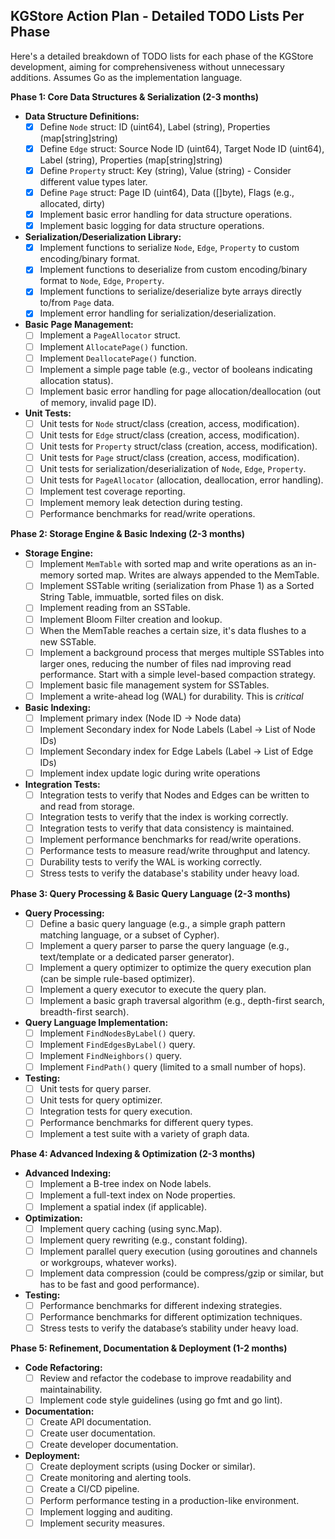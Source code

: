 ## KGStore Action Plan - Detailed TODO Lists Per Phase

Here's a detailed breakdown of TODO lists for each phase of the KGStore development, aiming for comprehensiveness without unnecessary additions.  Assumes Go as the implementation language.

**Phase 1: Core Data Structures & Serialization (2-3 months)**

* **Data Structure Definitions:**
    * [x] Define `Node` struct: ID (uint64), Label (string), Properties (map[string]string)
    * [x] Define `Edge` struct: Source Node ID (uint64), Target Node ID (uint64), Label (string), Properties (map[string]string)
    * [x] Define `Property` struct: Key (string), Value (string) - Consider different value types later.
    * [x] Define `Page` struct: Page ID (uint64), Data ([]byte),  Flags (e.g., allocated, dirty)
    * [x] Implement basic error handling for data structure operations.
    * [x] Implement basic logging for data structure operations.
* **Serialization/Deserialization Library:**
    * [x] Implement functions to serialize `Node`, `Edge`, `Property` to custom encoding/binary format.
    * [x] Implement functions to deserialize from custom encoding/binary format to `Node`, `Edge`, `Property`.
    * [x] Implement functions to serialize/deserialize byte arrays directly to/from `Page` data.
    * [x] Implement error handling for serialization/deserialization.
* **Basic Page Management:**
    * [ ] Implement a `PageAllocator` struct.
    * [ ] Implement `AllocatePage()` function.
    * [ ] Implement `DeallocatePage()` function.
    * [ ] Implement a simple page table (e.g., vector of booleans indicating allocation status).
    * [ ] Implement basic error handling for page allocation/deallocation (out of memory, invalid page ID).
* **Unit Tests:**
    * [ ] Unit tests for `Node` struct/class (creation, access, modification).
    * [ ] Unit tests for `Edge` struct/class (creation, access, modification).
    * [ ] Unit tests for `Property` struct/class (creation, access, modification).
    * [ ] Unit tests for `Page` struct/class (creation, access, modification).
    * [ ] Unit tests for serialization/deserialization of `Node`, `Edge`, `Property`.
    * [ ] Unit tests for `PageAllocator` (allocation, deallocation, error handling).
    * [ ] Implement test coverage reporting.
    * [ ] Implement memory leak detection during testing.
    * [ ] Performance benchmarks for read/write operations.

**Phase 2: Storage Engine & Basic Indexing (2-3 months)**

* **Storage Engine:**
    * [ ] Implement `MemTable` with sorted map and write operations as an in-memory sorted map. Writes are always appended to the MemTable.
    * [ ] Implement SSTable writing (serialization from Phase 1) as a Sorted String Table, immuatble, sorted files on disk.
    * [ ] Implement reading from an SSTable.
    * [ ] Implement Bloom Filter creation and lookup.
    * [ ] When the MemTable reaches a certain size, it's data flushes to a new SSTable.
    * [ ] Implement a background process that merges multiple SSTables into larger ones, reducing the number of files nad improving read performance. Start with a simple level-based compaction strategy.
    * [ ] Implement basic file management system for SSTables.
    * [ ] Implement a write-ahead log (WAL) for durability. This is *critical*
* **Basic Indexing:**
    * [ ] Implement primary index (Node ID -> Node data)
    * [ ] Implement Secondary index for Node Labels (Label -> List of Node IDs)
    * [ ] Implement Secondary index for Edge Labels (Label -> List of Edge IDs)
    * [ ] Implement index update logic during write operations
* **Integration Tests:**
    * [ ] Integration tests to verify that Nodes and Edges can be written to and read from storage.
    * [ ] Integration tests to verify that the index is working correctly.
    * [ ] Integration tests to verify that data consistency is maintained.
    * [ ] Implement performance benchmarks for read/write operations.
    * [ ] Performance tests to measure read/write throughput and latency.
    * [ ] Durability tests to verify the WAL is working correctly.
    * [ ] Stress tests to verify the database's stability under heavy load.

**Phase 3: Query Processing & Basic Query Language (2-3 months)**

* **Query Processing:**
    * [ ] Define a basic query language (e.g., a simple graph pattern matching language, or a subset of Cypher).
    * [ ] Implement a query parser to parse the query language (e.g., text/template or a dedicated parser generator).
    * [ ] Implement a query optimizer to optimize the query execution plan (can be simple rule-based optimizer).
    * [ ] Implement a query executor to execute the query plan.
    * [ ] Implement a basic graph traversal algorithm (e.g., depth-first search, breadth-first search).
* **Query Language Implementation:**
    * [ ] Implement `FindNodesByLabel()` query.
    * [ ] Implement `FindEdgesByLabel()` query.
    * [ ] Implement `FindNeighbors()` query.
    * [ ] Implement `FindPath()` query (limited to a small number of hops).
* **Testing:**
    * [ ] Unit tests for query parser.
    * [ ] Unit tests for query optimizer.
    * [ ] Integration tests for query execution.
    * [ ] Performance benchmarks for different query types.
    * [ ] Implement a test suite with a variety of graph data.

**Phase 4: Advanced Indexing & Optimization (2-3 months)**

* **Advanced Indexing:**
    * [ ] Implement a B-tree index on Node labels.
    * [ ] Implement a full-text index on Node properties.
    * [ ] Implement a spatial index (if applicable).
* **Optimization:**
    * [ ] Implement query caching (using sync.Map).
    * [ ] Implement query rewriting (e.g., constant folding).
    * [ ] Implement parallel query execution (using goroutines and channels or workgroups, whatever works).
    * [ ] Implement data compression (could be compress/gzip or similar, but has to be fast and good performance).
* **Testing:**
    * [ ] Performance benchmarks for different indexing strategies.
    * [ ] Performance benchmarks for different optimization techniques.
    * [ ] Stress tests to verify the database’s stability under heavy load.

**Phase 5: Refinement, Documentation & Deployment (1-2 months)**

* **Code Refactoring:**
    * [ ] Review and refactor the codebase to improve readability and maintainability.
    * [ ] Implement code style guidelines (using go fmt and go lint).
* **Documentation:**
    * [ ] Create API documentation.
    * [ ] Create user documentation.
    * [ ] Create developer documentation.
* **Deployment:**
    * [ ] Create deployment scripts (using Docker or similar).
    * [ ] Create monitoring and alerting tools.
    * [ ] Create a CI/CD pipeline.
    * [ ] Perform performance testing in a production-like environment.
    * [ ] Implement logging and auditing.
    * [ ] Implement security measures.
